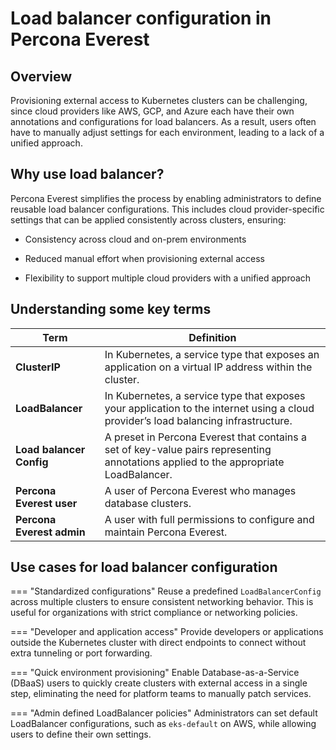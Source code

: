 # Load balancer configuration in Percona Everest

## Overview

Provisioning external access to Kubernetes clusters can be challenging, since cloud providers like AWS, GCP, and Azure each have their own annotations and configurations for load balancers. As a result, users often have to manually adjust settings for each environment, leading to a lack of a unified approach.

## Why use load balancer?

Percona Everest simplifies the process by enabling administrators to define reusable load balancer configurations. This includes cloud provider-specific settings that can be applied consistently across clusters, ensuring:

- Consistency across cloud and on-prem environments

- Reduced manual effort when provisioning external access

- Flexibility to support multiple cloud providers with a unified approach



## Understanding some key terms

| **Term**                  | **Definition**                                                                                                                                            |
| ------------------------- | --------------------------------------------------------------------------------------------------------------------------------------------------------- |
| **ClusterIP** | In Kubernetes, a service type that exposes an application on a virtual IP address within the cluster. |
| **LoadBalancer**| In Kubernetes, a service type that exposes your application to the internet using a cloud provider’s load balancing infrastructure.|
| **Load balancer Config**  | A preset in Percona Everest that contains a set of key-value pairs representing annotations applied to the appropriate LoadBalancer.|
| **Percona Everest user** | A user of Percona Everest who manages database clusters. |
| **Percona Everest admin** | A user with full permissions to configure and maintain Percona Everest.|

## Use cases for load balancer configuration


=== "Standardized configurations"
     Reuse a predefined `LoadBalancerConfig` across multiple clusters to ensure consistent networking behavior. This is useful for organizations with strict compliance or networking policies.

=== "Developer and application access"
    Provide developers or applications outside the Kubernetes cluster with direct endpoints to connect without extra tunneling or port forwarding.

=== "Quick environment provisioning"
    Enable Database-as-a-Service (DBaaS) users to quickly create clusters with external access in a single step, eliminating the need for platform teams to manually patch services.


=== "Admin defined LoadBalancer policies"
    Administrators can set default LoadBalancer configurations, such as `eks-default` on AWS, while allowing users to define their own settings.


